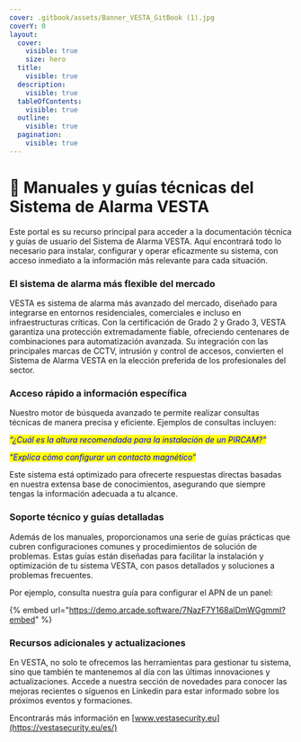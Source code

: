 ```yaml
---
cover: .gitbook/assets/Banner_VESTA_GitBook (1).jpg
coverY: 0
layout:
  cover:
    visible: true
    size: hero
  title:
    visible: true
  description:
    visible: true
  tableOfContents:
    visible: true
  outline:
    visible: true
  pagination:
    visible: true
---
```


# 📘 Manuales y guías técnicas del Sistema de Alarma VESTA

Este portal es su recurso principal para acceder a la documentación técnica y guías de usuario del Sistema de Alarma VESTA. Aquí encontrará todo lo necesario para instalar, configurar y operar eficazmente su sistema, con acceso inmediato a la información más relevante para cada situación.

### El sistema de alarma más flexible del mercado

VESTA es sistema de alarma más avanzado del mercado, diseñado para integrarse en entornos residenciales, comerciales e incluso en infraestructuras críticas. Con la certificación de Grado 2 y Grado 3, VESTA garantiza una protección extremadamente fiable, ofreciendo centenares de combinaciones para automatización avanzada. Su integración con las principales marcas de CCTV, intrusión y control de accesos, convierten el Sistema de Alarma VESTA en la elección preferida de los profesionales del sector.

### Acceso rápido a información específica

Nuestro motor de búsqueda avanzado te permite realizar consultas técnicas de manera precisa y eficiente. Ejemplos de consultas incluyen:

_<mark style="color:blue;">“¿Cuál es la altura recomendada para la instalación de un PIRCAM?”</mark>_

_<mark style="color:blue;">“Explica cómo configurar un contacto magnético”</mark>_

Este sistema está optimizado para ofrecerte respuestas directas basadas en nuestra extensa base de conocimientos, asegurando que siempre tengas la información adecuada a tu alcance.

### Soporte técnico y guías detalladas

Además de los manuales, proporcionamos una serie de guías prácticas que cubren configuraciones comunes y procedimientos de solución de problemas. Estas guías están diseñadas para facilitar la instalación y optimización de tu sistema VESTA, con pasos detallados y soluciones a problemas frecuentes.&#x20;

Por ejemplo, consulta nuestra guía para configurar el APN de un panel:

{% embed url="https://demo.arcade.software/7NazF7Y168alDmWGgmmI?embed" %}

### Recursos adicionales y actualizaciones

En VESTA, no solo te ofrecemos las herramientas para gestionar tu sistema, sino que también te mantenemos al día con las últimas innovaciones y actualizaciones. Accede a nuestra sección de novedades para conocer las mejoras recientes o síguenos en Linkedin para estar informado sobre los próximos eventos y formaciones.&#x20;

Encontrarás más información en [www.vestasecurity.eu](https://vestasecurity.eu/es/)
